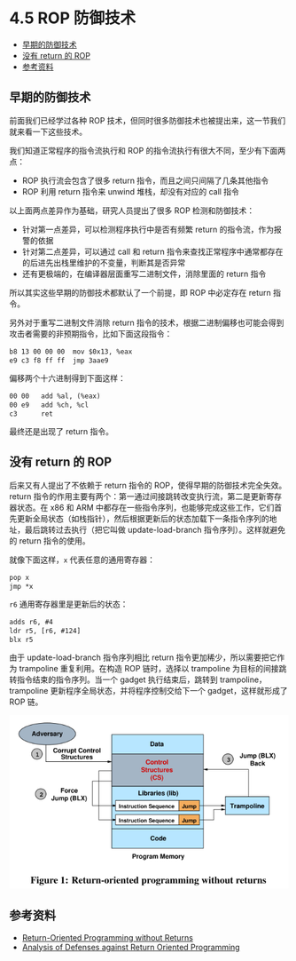 # 4.5 ROP 防御技术

- [早期的防御技术](#早期的防御技术)
- [没有 return 的 ROP](#没有-return-的-rop)
- [参考资料](#参考资料)


## 早期的防御技术
前面我们已经学过各种 ROP 技术，但同时很多防御技术也被提出来，这一节我们就来看一下这些技术。

我们知道正常程序的指令流执行和 ROP 的指令流执行有很大不同，至少有下面两点：
- ROP 执行流会包含了很多 return 指令，而且之间只间隔了几条其他指令
- ROP 利用 return 指令来 unwind 堆栈，却没有对应的 call 指令

以上面两点差异作为基础，研究人员提出了很多 ROP 检测和防御技术：
- 针对第一点差异，可以检测程序执行中是否有频繁 return 的指令流，作为报警的依据
- 针对第二点差异，可以通过 call 和 return 指令来查找正常程序中通常都存在的后进先出栈里维护的不变量，判断其是否异常
- 还有更极端的，在编译器层面重写二进制文件，消除里面的 return 指令

所以其实这些早期的防御技术都默认了一个前提，即 ROP 中必定存在 return 指令。

另外对于重写二进制文件消除 return 指令的技术，根据二进制偏移也可能会得到攻击者需要的非预期指令，比如下面这段指令：
```
b8 13 00 00 00  mov $0x13, %eax
e9 c3 f8 ff ff  jmp 3aae9
```
偏移两个十六进制得到下面这样：
```
00 00   add %al, (%eax)
00 e9   add %ch, %cl
c3      ret
```
最终还是出现了 return 指令。


## 没有 return 的 ROP
后来又有人提出了不依赖于 return 指令的 ROP，使得早期的防御技术完全失效。return 指令的作用主要有两个：第一通过间接跳转改变执行流，第二是更新寄存器状态。在 x86 和 ARM 中都存在一些指令序列，也能够完成这些工作，它们首先更新全局状态（如栈指针），然后根据更新后的状态加载下一条指令序列的地址，最后跳转过去执行（把它叫做 update-load-branch 指令序列）。这样就避免的 return 指令的使用。

就像下面这样，`x` 代表任意的通用寄存器：
```
pop x
jmp *x
```
`r6` 通用寄存器里是更新后的状态：
```
adds r6, #4
ldr r5, [r6, #124]
blx r5
```

由于 update-load-branch 指令序列相比 return 指令更加稀少，所以需要把它作为 trampoline 重复利用。在构造 ROP 链时，选择以 trampoline 为目标的间接跳转指令结束的指令序列。当一个 gadget 执行结束后，跳转到 trampoline，trampoline 更新程序全局状态，并将程序控制交给下一个 gadget，这样就形成了 ROP 链。

![](../pic/8.1.2_rop_without_ret.png)


## 参考资料
- [Return-Oriented Programming without Returns](https://www2.cs.uic.edu/~s/papers/noret_ccs2010/noret_ccs2010.pdf)
- [Analysis of Defenses against Return Oriented Programming](http://www.eit.lth.se/sprapport.php?uid=829)
